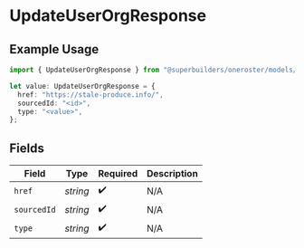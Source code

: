 # UpdateUserOrgResponse

## Example Usage

```typescript
import { UpdateUserOrgResponse } from "@superbuilders/oneroster/models/operations";

let value: UpdateUserOrgResponse = {
  href: "https://stale-produce.info/",
  sourcedId: "<id>",
  type: "<value>",
};
```

## Fields

| Field              | Type               | Required           | Description        |
| ------------------ | ------------------ | ------------------ | ------------------ |
| `href`             | *string*           | :heavy_check_mark: | N/A                |
| `sourcedId`        | *string*           | :heavy_check_mark: | N/A                |
| `type`             | *string*           | :heavy_check_mark: | N/A                |